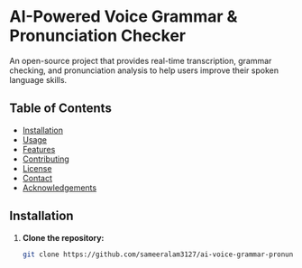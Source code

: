 # AI-Powered Voice Grammar & Pronunciation Checker

An open-source project that provides real-time transcription, grammar checking, and pronunciation analysis to help users improve their spoken language skills.

## Table of Contents
- [Installation](#installation)
- [Usage](#usage)
- [Features](#features)
- [Contributing](#contributing)
- [License](#license)
- [Contact](#contact)
- [Acknowledgements](#acknowledgements)

## Installation

1. **Clone the repository:**
   ```bash
   git clone https://github.com/sameeralam3127/ai-voice-grammar-pronunciation-checker.git
